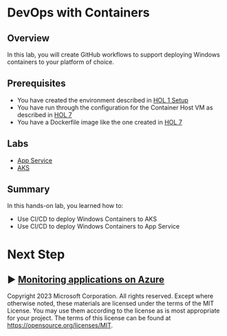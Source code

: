 # DevOps with Containers

## Overview

In this lab, you will create GitHub workflows to support deploying Windows containers to your platform of choice.

## Prerequisites

* You have created the environment described in [HOL 1 Setup](../01-setup/README.md)
* You have run through the configuration for the Container Host VM as described in [HOL 7](../07-app-to-container/README.md)
* You have a Dockerfile image like the one created in [HOL 7](../07-app-to-container/README.md)

## Labs
- [App Service](./App-Service.md)
- [AKS](./AKS.md)

## Summary

In this hands-on lab, you learned how to:

* Use CI/CD to deploy Windows Containers to AKS
* Use CI/CD to deploy Windows Containers to App Service

# Next Step
:arrow_forward: [Monitoring applications on Azure](../09-monitoring-alerting/README.md)
----
Copyright 2023 Microsoft Corporation. All rights reserved. Except where otherwise noted, these materials are licensed under the terms of the MIT License. You may use them according to the license as is most appropriate for your project. The terms of this license can be found at https://opensource.org/licenses/MIT.
